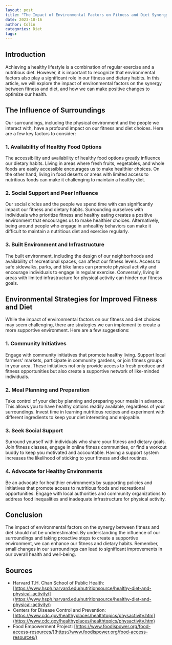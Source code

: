 ```yaml
---
layout: post
title: "The Impact of Environmental Factors on Fitness and Diet Synergy"
date: 2023-10-16
author: Colin
categories: Diet
tags: 
---
```


## Introduction

Achieving a healthy lifestyle is a combination of regular exercise and a nutritious diet. However, it is important to recognize that environmental factors also play a significant role in our fitness and dietary habits. In this article, we will explore the impact of environmental factors on the synergy between fitness and diet, and how we can make positive changes to optimize our health.

## The Influence of Surroundings

Our surroundings, including the physical environment and the people we interact with, have a profound impact on our fitness and diet choices. Here are a few key factors to consider:

### 1. Availability of Healthy Food Options

The accessibility and availability of healthy food options greatly influence our dietary habits. Living in areas where fresh fruits, vegetables, and whole foods are easily accessible encourages us to make healthier choices. On the other hand, living in food deserts or areas with limited access to nutritious foods can make it challenging to maintain a healthy diet.

### 2. Social Support and Peer Influence

Our social circles and the people we spend time with can significantly impact our fitness and dietary habits. Surrounding ourselves with individuals who prioritize fitness and healthy eating creates a positive environment that encourages us to make healthier choices. Alternatively, being around people who engage in unhealthy behaviors can make it difficult to maintain a nutritious diet and exercise regularly.

### 3. Built Environment and Infrastructure

The built environment, including the design of our neighborhoods and availability of recreational spaces, can affect our fitness levels. Access to safe sidewalks, parks, and bike lanes can promote physical activity and encourage individuals to engage in regular exercise. Conversely, living in areas with limited infrastructure for physical activity can hinder our fitness goals.

## Environmental Strategies for Improved Fitness and Diet

While the impact of environmental factors on our fitness and diet choices may seem challenging, there are strategies we can implement to create a more supportive environment. Here are a few suggestions:

### 1. Community Initiatives

Engage with community initiatives that promote healthy living. Support local farmers' markets, participate in community gardens, or join fitness groups in your area. These initiatives not only provide access to fresh produce and fitness opportunities but also create a supportive network of like-minded individuals.

### 2. Meal Planning and Preparation

Take control of your diet by planning and preparing your meals in advance. This allows you to have healthy options readily available, regardless of your surroundings. Invest time in learning nutritious recipes and experiment with different ingredients to keep your diet interesting and enjoyable.

### 3. Seek Social Support

Surround yourself with individuals who share your fitness and dietary goals. Join fitness classes, engage in online fitness communities, or find a workout buddy to keep you motivated and accountable. Having a support system increases the likelihood of sticking to your fitness and diet routines.

### 4. Advocate for Healthy Environments

Be an advocate for healthier environments by supporting policies and initiatives that promote access to nutritious foods and recreational opportunities. Engage with local authorities and community organizations to address food inequalities and inadequate infrastructure for physical activity.

## Conclusion

The impact of environmental factors on the synergy between fitness and diet should not be underestimated. By understanding the influence of our surroundings and taking proactive steps to create a supportive environment, we can enhance our fitness and dietary habits. Remember, small changes in our surroundings can lead to significant improvements in our overall health and well-being.

## Sources

- Harvard T.H. Chan School of Public Health: [https://www.hsph.harvard.edu/nutritionsource/healthy-diet-and-physical-activity/](https://www.hsph.harvard.edu/nutritionsource/healthy-diet-and-physical-activity/)
- Centers for Disease Control and Prevention: [https://www.cdc.gov/healthyplaces/healthtopics/physactivity.htm](https://www.cdc.gov/healthyplaces/healthtopics/physactivity.htm)
- Food Empowerment Project: [https://www.foodispower.org/food-access-resources/](https://www.foodispower.org/food-access-resources/)
